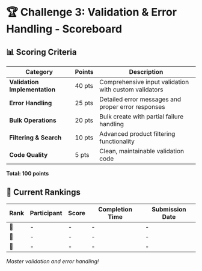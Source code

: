 # 🏆 Challenge 3: Validation & Error Handling - Scoreboard

## 📊 **Scoring Criteria**

| Category | Points | Description |
|----------|---------|-------------|
| **Validation Implementation** | 40 pts | Comprehensive input validation with custom validators |
| **Error Handling** | 25 pts | Detailed error messages and proper error responses |
| **Bulk Operations** | 20 pts | Bulk create with partial failure handling |
| **Filtering & Search** | 10 pts | Advanced product filtering functionality |
| **Code Quality** | 5 pts | Clean, maintainable validation code |

**Total: 100 points**

## 🏅 **Current Rankings**

| Rank | Participant | Score | Completion Time | Submission Date |
|------|-------------|-------|----------------|-----------------|
| 🥇 | - | - | - | - |
| 🥈 | - | - | - | - |
| 🥉 | - | - | - | - |

*Master validation and error handling!*

